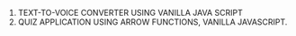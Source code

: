  1. TEXT-TO-VOICE CONVERTER USING VANILLA JAVA SCRIPT
2. QUIZ APPLICATION USING ARROW FUNCTIONS, VANILLA JAVASCRIPT.
